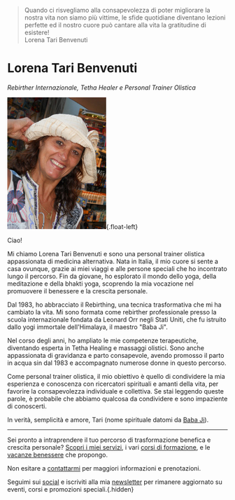 <blockquote>
Quando ci risvegliamo alla consapevolezza di poter migliorare la nostra vita non siamo più vittime, le sfide quotidiane diventano lezioni perfette ed il nostro cuore può cantare alla vita la gratitudine di esistere!
<footer>
Lorena Tari Benvenuti
</footer>
</blockquote>

# Lorena Tari Benvenuti

_Rebirther Internazionale, Tetha Healer e Personal Trainer Olistica_

![Lorena Benvenuti](/assets/images/tari.jpg){.float-left}

Ciao!

Mi chiamo Lorena Tari Benvenuti e sono una personal trainer olistica appassionata di medicina alternativa. Nata in Italia, il mio cuore si sente a casa ovunque, grazie ai miei viaggi e alle persone speciali che ho incontrato lungo il percorso. Fin da giovane, ho esplorato il mondo dello yoga, della meditazione e della bhakti yoga, scoprendo la mia vocazione nel promuovere il benessere e la crescita personale.

Dal 1983, ho abbracciato il Rebirthing, una tecnica trasformativa che mi ha cambiato la vita. Mi sono formata come rebirther professionale presso la scuola internazionale fondata da Leonard Orr negli Stati Uniti, che fu istruito dallo yogi immortale dell'Himalaya, il maestro "Baba Ji".

Nel corso degli anni, ho ampliato le mie competenze terapeutiche, diventando esperta in Tetha Healing e massaggi olistici. Sono anche appassionata di gravidanza e parto consapevole, avendo promosso il parto in acqua sin dal 1983 e accompagnato numerose donne in questo percorso.

Come personal trainer olistica, il mio obiettivo è quello di condividere la mia esperienza e conoscenza con ricercatori spirituali e amanti della vita, per favorire la consapevolezza individuale e collettiva. Se stai leggendo queste parole, è probabile che abbiamo qualcosa da condividere e sono impaziente di conoscerti.

In verità, semplicità e amore, Tari (nome spirituale datomi da [Baba Ji](https://www.haidakhandisamaj.in/)).

---

Sei pronto a intraprendere il tuo percorso di trasformazione benefica e crescita personale? [Scopri i miei servizi](/servizi), i vari [corsi di formazione](/corsi), e le [vacanze benessere](/vacanze-benessere) che propongo.

Non esitare a [contattarmi](/contatto) per maggiori informazioni e prenotazioni.

Seguimi sui [social](link-social) e iscriviti alla mia [newsletter](link-iscrizione) per rimanere aggiornato su eventi, corsi e promozioni speciali.{.hidden}
